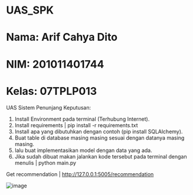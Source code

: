 # UAS_SPK

# Nama: Arif Cahya Dito
# NIM: 201011401744
# Kelas: 07TPLP013

UAS Sistem Penunjang Keputusan:
1. Install Environment pada terminal (Terhubung Internet).
2. Install requirements | pip install -r requirements.txt
3. Install apa yang dibutuhkan dengan contoh (pip install SQLAlchemy).
4. Buat table di database masing masing sesuai dengan datanya masing masing.
5. lalu buat implementasikan model dengan data yang ada.
6. Jika sudah dibuat makan jalankan kode tersebut pada terminal dengan menulis | python main.py

Get recommendation | http://127.0.0.1:5005/recommendation

![image](https://github.com/MyDito/UAS_SPK/assets/112084539/d087ec11-73ca-4862-9e37-3e5b8a16dec3)

